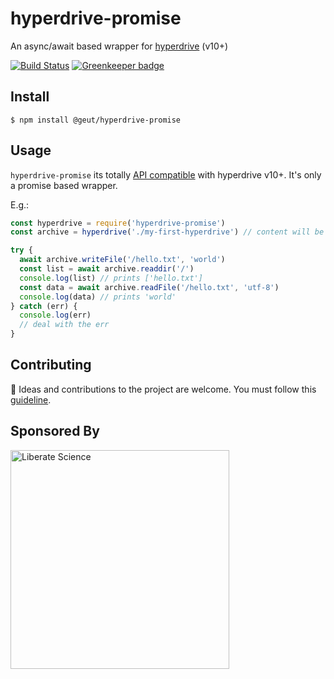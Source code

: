 # hyperdrive-promise

An async/await based wrapper for [hyperdrive](https://github.com/mafintosh/hyperdrive) (v10+)

[![Build Status](https://travis-ci.com/geut/hyperdrive-promise.svg?branch=master)](https://travis-ci.com/geut/hyperdrive-promise) [![Greenkeeper badge](https://badges.greenkeeper.io/geut/hyperdrive-promise.svg)](https://greenkeeper.io/)

## Install

```
$ npm install @geut/hyperdrive-promise
```

## Usage

`hyperdrive-promise` its totally [API compatible](https://github.com/mafintosh/hyperdrive#api) with hyperdrive v10+. It's only a promise based wrapper.

E.g.:

```javascript
const hyperdrive = require('hyperdrive-promise')
const archive = hyperdrive('./my-first-hyperdrive') // content will be stored in this folder

try {
  await archive.writeFile('/hello.txt', 'world')
  const list = await archive.readdir('/')
  console.log(list) // prints ['hello.txt']
  const data = await archive.readFile('/hello.txt', 'utf-8')
  console.log(data) // prints 'world'
} catch (err) {
  console.log(err)
  // deal with the err
}

```

## Contributing

:busts_in_silhouette: Ideas and contributions to the project are welcome. You must follow this [guideline](https://github.com/geut/hyperdrive-promise/blob/master/CONTRIBUTING.md).


## Sponsored By
[
<img src="https://libscie.org/assets/images/image01.png?v88639115589651" alt="Liberate Science" width="350px" />
](https://libscie.org)
